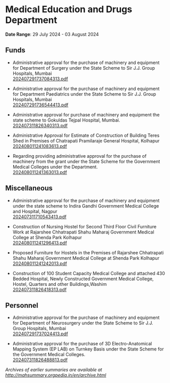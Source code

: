 # Medical Education and Drugs Department

**Date Range**: 29 July 2024 - 03 August 2024


## Funds
- Administrative approval for the purchase of machinery and equipment for Department of Surgery under the State Scheme to Sir J.J. Group Hospitals, Mumbai\
  [202407291737084313.pdf](https://gr.maharashtra.gov.in/Site/Upload/Government%20Resolutions/English/202407291737084313.pdf)

- Administrative approval for the purchase of machinery and equipment for Department Paediatrics under the State Scheme to Sir J.J. Group Hospitals, Mumbai\
  [202407291736544413.pdf](https://gr.maharashtra.gov.in/Site/Upload/Government%20Resolutions/English/202407291736544413.pdf)

- Administrative approval for purchase of machinery and equipment the state scheme to Gokuldas Tejpal Hospital, Mumbai.\
  [202407311826340313.pdf](https://gr.maharashtra.gov.in/Site/Upload/Government%20Resolutions/English/202407311826340313.pdf)

- Administrative Approval for  Estimate of Construction of Building Teres Shed  in Premises of Chatrapati Pramilaraje General Hospital, Kolhapur\
  [202408011241083613.pdf](https://gr.maharashtra.gov.in/Site/Upload/Government%20Resolutions/English/202408011241083613.pdf)

- Regarding providing administrative approval for the purchase of machinery from the grant under the State Scheme for the Government Medical Colleges under the Department.\
  [202408011241363013.pdf](https://gr.maharashtra.gov.in/Site/Upload/Government%20Resolutions/English/202408011241363013.pdf)

## Miscellaneous
- Administrative approval for the purchase of machinery and equipment under the state scheme to Indira Gandhi Government Medical College and Hospital, Nagpur\
  [202407311710543413.pdf](https://gr.maharashtra.gov.in/Site/Upload/Government%20Resolutions/English/202407311710543413.pdf)

- Construction of Nursing Hostel for Second  Third Floor Civil  Furniture Work at Rajarshee Chhatrapati Shahu Maharaj Government Medical College at Shenda Park Kolhapur\
  [202408011241296413.pdf](https://gr.maharashtra.gov.in/Site/Upload/Government%20Resolutions/English/202408011241296413.pdf)

- Proposed Furniture for Hostels in the Premises of Rajarshee Chhatrapati Shahu Maharaj Government Medical College at Shenda Park Kolhapur\
  [202408011241242013.pdf](https://gr.maharashtra.gov.in/Site/Upload/Government%20Resolutions/English/202408011241242013.pdf)

- Construction of 100 Student Capacity Medical College and attached 430 Bedded Hospital, Newly Constructed Government Medical College, Hostel, Quarters and other Buildings,Washim\
  [202407311826418313.pdf](https://gr.maharashtra.gov.in/Site/Upload/Government%20Resolutions/English/202407311826418313.pdf)

## Personnel
- Administrative approval for the purchase of machinery and equipment for Department of Neurosurgery under the State Scheme to Sir J.J. Group Hospitals, Mumbai\
  [202407291737024413.pdf](https://gr.maharashtra.gov.in/Site/Upload/Government%20Resolutions/English/202407291737024413.pdf)

- Administrative approval for the purchase of 3D Electro-Anatomical Mapping System (EP LAB) on Turnkey Basis under the State Scheme for the Government Medical Colleges.\
  [202407311826488813.pdf](https://gr.maharashtra.gov.in/Site/Upload/Government%20Resolutions/English/202407311826488813.pdf)


*Archives of earlier summaries are available at http://mahsummary.orgpedia.in/en/archive.html*
